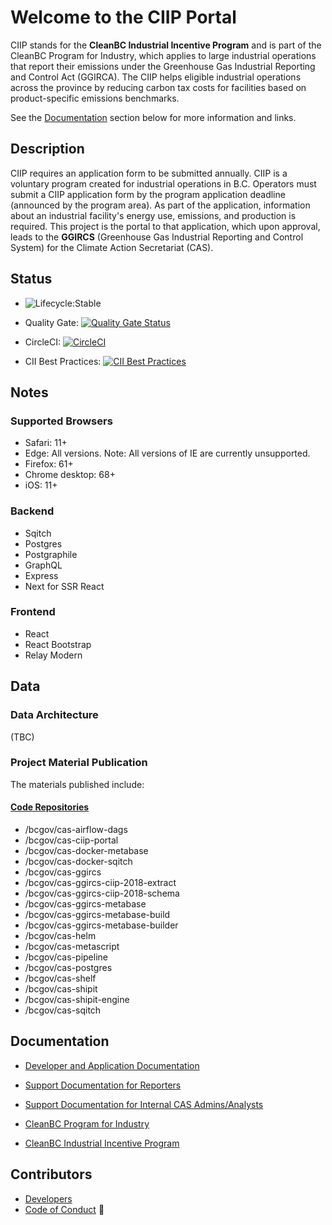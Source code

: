 # Welcome to the CIIP Portal

CIIP stands for the **CleanBC Industrial Incentive Program** and is part of the CleanBC Program for Industry, which applies to large industrial operations that report their emissions under the Greenhouse Gas Industrial Reporting and Control Act (GGIRCA). The CIIP helps eligible industrial operations across the province by reducing carbon tax costs for facilities based on product-specific emissions benchmarks.

See the [Documentation](#documentation) section below for more information and links.

## Description

CIIP requires an application form to be submitted annually. CIIP is a voluntary program created for industrial operations in B.C. Operators must submit a CIIP application form by the program application deadline (announced by the program area). As part of the application, information about an industrial facility's energy use, emissions, and production is required. This project is the portal to that application, which upon approval, leads to the **GGIRCS** (Greenhouse Gas Industrial Reporting and Control System) for the Climate Action Secretariat (CAS).

## Status

- ![Lifecycle:Stable](https://img.shields.io/badge/Lifecycle-Stable-97ca00)

- Quality Gate: [![Quality Gate Status](https://sonarcloud.io/api/project_badges/measure?project=bcgov_cas-ciip-portal&metric=alert_status)](https://sonarcloud.io/dashboard?id=bcgov_cas-ciip-portal)

- CircleCI: [![CircleCI](https://circleci.com/gh/bcgov/cas-ciip-portal.svg?style=svg)](https://circleci.com/gh/bcgov/cas-ciip-portal)

- CII Best Practices: [![CII Best Practices](https://bestpractices.coreinfrastructure.org/projects/3459/badge)](https://bestpractices.coreinfrastructure.org/projects/3459)

## Notes

### Supported Browsers

- Safari: 11+
- Edge: All versions. Note: All versions of IE are currently unsupported.
- Firefox: 61+
- Chrome desktop: 68+
- iOS: 11+

### Backend

- Sqitch
- Postgres
- Postgraphile
- GraphQL
- Express
- Next for SSR React

### Frontend

- React
- React Bootstrap
- Relay Modern

## Data

### Data Architecture

(TBC)

### Project Material Publication

The materials published include:

#### [Code Repositories](https://github.com/bcgov?utf8=%E2%9C%93&q=cas&type=&language=)

- /bcgov/cas-airflow-dags
- /bcgov/cas-ciip-portal
- /bcgov/cas-docker-metabase
- /bcgov/cas-docker-sqitch
- /bcgov/cas-ggircs
- /bcgov/cas-ggircs-ciip-2018-extract
- /bcgov/cas-ggircs-ciip-2018-schema
- /bcgov/cas-ggircs-metabase
- /bcgov/cas-ggircs-metabase-build
- /bcgov/cas-ggircs-metabase-builder
- /bcgov/cas-helm
- /bcgov/cas-metascript
- /bcgov/cas-pipeline
- /bcgov/cas-postgres
- /bcgov/cas-shelf
- /bcgov/cas-shipit
- /bcgov/cas-shipit-engine
- /bcgov/cas-sqitch

## Documentation

- [Developer and Application Documentation](./docs/README.md)

- [Support Documentation for Reporters](https://github.com/bcgov/cas-ciip-portal/wiki/Support-Documentation-for-CIIP-Applicants)

- [Support Documentation for Internal CAS Admins/Analysts](https://github.com/bcgov/cas-ciip-portal/wiki/Support-documentation-for-CIIP-Administrators-and-Analysts)

- [CleanBC Program for Industry](https://www2.gov.bc.ca/gov/content/environment/climate-change/industry/cleanbc-program-for-industry)

- [CleanBC Industrial Incentive Program](https://www2.gov.bc.ca/gov/content?id=6F748A4DD83447C59B8B9361882FF9A3)

## Contributors

- [Developers](https://github.com/bcgov/cas-ciip-portal/graphs/contributors)
- [Code of Conduct](docs/CODE_OF_CONDUCT.md)
  🙌
